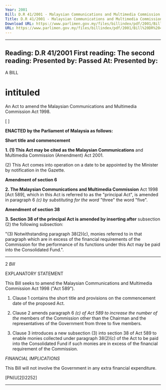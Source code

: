 ```yaml
---
Year: 2001
Bill: D.R 41/2001 - Malaysian Communications and Multimedia Commission Bill 2001 (Passed)
Title: D.R 41/2001 - Malaysian Communications and Multimedia Commission Bill 2001 (Passed)
Download URL: https://www.parlimen.gov.my/files/billindex/pdf/2001/Bill%20DR%2041.pdf
URL: https://www.parlimen.gov.my/files/billindex/pdf/2001/Bill%20DR%2041.pdf
---
```

---
Reading:
D.R 41/2001
First reading:
The second reading:
Presented by:
Passed At:
Presented by:
---

A BILL

# intituled

An Act to amend the Malaysian Communications and Multimedia
Commission Act 1998.

[ ]

**ENACTED by the Parliament of Malaysia as follows:**

**Short title and commencement**

**1. (1) This Act may be cited as the Malaysian Communications**
and Multimedia Commission (Amendment) Act 2001.

(2) This Act comes into operation on a date to be appointed by
the Minister by notification in the Gazette.

**Amendment of section 6**

**2. The Malaysian Communications and Multimedia Commission**
Act 1998 [Act 589], which in this Act is referred to as the "principal
Act", is amended in paragraph 6 _(c) by substituting for the word_
"three" the word "five".

**Amendment of section 38**

**3. Section 38 of the principal Act is amended by inserting after**
subsection (2) the following subsection:

"(3) Notwithstanding paragraph 38(2)(c), monies referred to
in that paragraph which are in excess of the financial requirements
of the Commission for the performance of its functions under
this Act may be paid into the Consolidated Fund.".


-----

2 _Bill_

EXPLANATORY STATEMENT

This Bill seeks to amend the Malaysian Communications and Multimedia
Commission Act 1998 ("Act 589").

1. Clause 1 contains the short title and provisions on the commencement date
of the proposed Act.

2. Clause 2 amends paragraph 6 _(c) of Act 589 to increase the number of the_
members of the Commission other than the Chairman and the representatives
of the Government from three to five members.

3. Clause 3 introduces a new subsection (3) into section 38 of Act 589 to
enable monies collected under paragraph 38(2)(c) of the Act to be paid into the
Consolidated Fund if such monies are in excess of the financial requirement
of the Commission.

_FINANCIAL_ _IMPLICATIONS_

This Bill will not involve the Government in any extra financial expenditure.

[PN(U[2])2252]


-----


